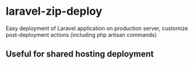 # laravel-zip-deploy
Easy deployment of Laravel application on production server, customize post-deployment actions (including php artisan commands)

## Useful for shared hosting deployment 
